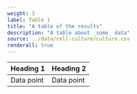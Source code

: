 ```yaml
---
weight: 3
label: Table 1
title: "A table of the results"
description: "A table about _some_ data"
source: ../data/cell-culture/culture.csv
renderall: true
---
```

<table class="table table-bordered">
<thead>
    <tr>
    <th>Heading 1</th>
    <th>Heading 2</th>
    </tr>
</thead>
<tbody>
    <tr>
    <td>Data point</td>
    <td>Data point</td>
    </tr>
</tbody>
</table>
